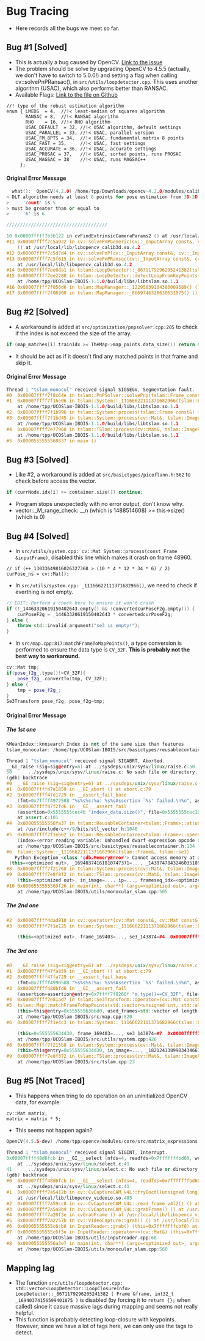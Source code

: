 # Bug Tracing
- Here records all the bugs we meet so far.

## Bug #1 [Solved] 
- This is actually a bug caused by OpenCV. [Link to the issue](https://github.com/opencv/opencv/pull/19253)
- The problem should be solve by upgrading OpenCV to 4.5.5 (actually, we don't have to switch to 5.0.0!) and setting a flag when calling cv::solvePnPRansac(), in `src/utils/loopdetector.cpp`. This uses another algorithm (USAC), which also performs better than RANSAC.
- Available Flags: [Link to the file on Github](https://github.com/opencv/opencv/blob/2a4926f4178681306999cfb04f6de601ec12f47b/modules/calib3d/include/opencv2/calib3d.hpp)
```
//! type of the robust estimation algorithm
enum { LMEDS  = 4,  //!< least-median of squares algorithm
       RANSAC = 8,  //!< RANSAC algorithm
       RHO    = 16, //!< RHO algorithm
       USAC_DEFAULT  = 32, //!< USAC algorithm, default settings
       USAC_PARALLEL = 33, //!< USAC, parallel version
       USAC_FM_8PTS = 34,  //!< USAC, fundamental matrix 8 points
       USAC_FAST = 35,     //!< USAC, fast settings
       USAC_ACCURATE = 36, //!< USAC, accurate settings
       USAC_PROSAC = 37,   //!< USAC, sorted points, runs PROSAC
       USAC_MAGSAC = 38    //!< USAC, runs MAGSAC++
     };
```
#### Original Error Message
``` cpp
  what():  OpenCV(4.2.0) /home/tpp/Downloads/opencv-4.2.0/modules/calib3d/src/calibration.cpp:1171: error: (-2:Unspecified error) in function 'void cvFindExtrinsicCameraParams2(const CvMat*, const CvMat*, const CvMat*, const CvMat*, CvMat*, CvMat*, int)'
> DLT algorithm needs at least 6 points for pose estimation from 3D-2D point correspondences. (expected: 'count >= 6'), where
>     'count' is 5
> must be greater than or equal to
>     '6' is 6

/////////////////////////////////////

10 0x00007ffff7b3b122 in cvFindExtrinsicCameraParams2 () at /usr/local/lib/libopencv_calib3d.so.4.2
#11 0x00007ffff7c5a922 in cv::solvePnPGeneric(cv::_InputArray const&, cv::_InputArray const&, cv::_InputArray const&, cv::_InputArray const&, cv::_OutputArray const&, cv::_OutputArray const&, bool, cv::SolvePnPMethod, cv::_InputArray const&, cv::_InputArray const&, cv::_OutputArray const&)
    () at /usr/local/lib/libopencv_calib3d.so.4.2
#12 0x00007ffff7c5d7d4 in cv::solvePnP(cv::_InputArray const&, cv::_InputArray const&, cv::_InputArray const&, cv::_InputArray const&, cv::_OutputArray const&, cv::_OutputArray const&, bool, int) () at /usr/local/lib/libopencv_calib3d.so.4.2
#13 0x00007ffff7c5f615 in cv::solvePnPRansac(cv::_InputArray const&, cv::_InputArray const&, cv::_InputArray const&, cv::_InputArray const&, cv::_OutputArray const&, cv::_OutputArray const&, bool, int, float, double, cv::_OutputArray const&, int) ()
    at /usr/local/lib/libopencv_calib3d.so.4.2
#14 0x00007ffff7ee0da1 in tslam::LoopDetector::_8671179296205241382(tslam::Frame&, int) ()
#15 0x00007ffff7ee2280 in tslam::LoopDetector::detectLoopFromKeyPoints(tslam::Frame&, int) ()
    at /home/tpp/UCOSlam-IBOIS-1.1.0/build/libs/libtslam.so.1.1
#16 0x00007ffff7f056d6 in tslam::MapManager::_12295639104386009589() () at /home/tpp/UCOSlam-IBOIS-1.1.0/build/libs/libtslam.so.1.1
#17 0x00007ffff7f06900 in tslam::MapManager::_8669746328630631075() () at /home/tpp/UCOSlam-IBOIS-1.1.0/build/libs/libtslam.so.1.1
```

## Bug #2 [Solved]
- A workaround is added at `src/optimization/pnpsolver.cpp:205` to check if the index is not exceed the size of the array.
```cpp
if (map_matches[i].trainIdx >= TheMap->map_points.data_size()) return 0;
```

- It should be act as if it doesn't find any matched points in that frame and skip it.

#### Original Error Message
```cpp
Thread 1 "tslam_monocul" received signal SIGSEGV, Segmentation fault.
#0  0x00007ffff7f8c64e in tslam::PnPSolver::solvePnp(tslam::Frame const&, std::shared_ptr<tslam::Map>, std::vector<cv::DMatch, std::allocator<cv::DMatch> >&, tslam::se3&, long) () at /home/tpp/UCOSlam-IBOIS-1.1.0/build/libs/libtslam.so.1.1
#1  0x00007ffff7f16e06 in tslam::System::_11166622111371682966(tslam::Frame&, tslam::se3) ()
    at /home/tpp/UCOSlam-IBOIS-1.1.0/build/libs/libtslam.so.1.1
#2  0x00007ffff7f1b996 in tslam::System::process(tslam::Frame const&) () at /home/tpp/UCOSlam-IBOIS-1.1.0/build/libs/libtslam.so.1.1
#3  0x00007ffff7f1bd45 in tslam::System::process(cv::Mat&, tslam::ImageParams const&, unsigned int, cv::Mat const&, cv::Mat const&) ()
    at /home/tpp/UCOSlam-IBOIS-1.1.0/build/libs/libtslam.so.1.1
#4  0x00007ffff7e77960 in tslam::TSlam::process(cv::Mat&, tslam::ImageParams const&, unsigned int) ()
    at /home/tpp/UCOSlam-IBOIS-1.1.0/build/libs/libtslam.so.1.1
#5  0x0000555555568837 in main ()
```

## Bug #3 [Solved]
- Like #2, a workaround is added at `src/basictypes/picoflann.h:562` to check before access the vector.

```cpp
if (currNode.idx[i] >= container.size()) continue; 
```
- Program stops unexpectedly with no error output, don't know why.
- vector::_M_range_check: __n (which is 1488514608) >= this->size() (which is 0)

## Bug #4 [Solved]
- In `src/utils/system.cpp: cv::Mat System::process(const Frame &inputFrame)`, disabled this line which makes it crash on frame 48960.
```
// if (++_13033649816026327368 > (10 * 4 * 12 * 34 * 6) / 2) curPose_ns = cv::Mat();
```
- In `src/utils/system.cpp: _11166622111371682966()`, we need to check if everthing is not empty.
```c++
// EDIT: Perform a check here to ensure it won't crash
if (!_14463320619150402643.empty() && !convertedcurPoseF2g.empty()) {
    curPoseF2g = _14463320619150402643 * convertedcurPoseF2g;
} else {
    throw std::invalid_argument("se3 is empty!");
}
```
- In `src/map.cpp:817:matchFrameToMapPoints()`, a type conversion is performed to ensure the data type is `CV_32F`. **This is probably not the best way to workaround.**
```cpp
cv::Mat tmp;
if(pose_f2g_.type()!=CV_32F){
    pose_f2g_.convertTo(tmp, CV_32F);
} else {
    tmp = pose_f2g_;
}
Se3Transform pose_f2g; pose_f2g=tmp;
```

#### Original Error Message
##### The 1st one
```cpp
KMeanIndex::knnsearch Index is not of the same size than features
tslam_monocular: /home/tpp/UCOSlam-IBOIS/src/basictypes/reusablecontainer.h:245: T& tslam::ReusableContainer<T>::at(uint32_t) [with T = tslam::Frame; uint32_t = unsigned int]: Assertion 'index<_data.size()' failed.

Thread 1 "tslam_monocul" received signal SIGABRT, Aborted.
__GI_raise (sig=sig@entry=6) at ../sysdeps/unix/sysv/linux/raise.c:50
50      ../sysdeps/unix/sysv/linux/raise.c: No such file or directory.
(gdb) backtrace
#0  __GI_raise (sig=sig@entry=6) at ../sysdeps/unix/sysv/linux/raise.c:50
#1  0x00007ffff47e1859 in __GI_abort () at abort.c:79
#2  0x00007ffff47e1729 in __assert_fail_base
    (fmt=0x7ffff4977588 "%s%s%s:%u: %s%sAssertion `%s' failed.\n%n", assertion=0x5555555cec4b "index<_data.size()", file=0x5555555cec10 "/home/tpp/UCOSlam-IBOIS/src/basictypes/reusablecontainer.h", line=245, function=<optimized out>) at assert.c:92
#3  0x00007ffff47f2fd6 in __GI___assert_fail
    (assertion=0x5555555cec4b "index<_data.size()", file=0x5555555cec10 "/home/tpp/UCOSlam-IBOIS/src/basictypes/reusablecontainer.h", line=245, function=0x5555555ceba8 "T& tslam::ReusableContainer<T>::at(uint32_t) [with T = tslam::Frame; uint32_t = unsigned int]")
    at assert.c:101
#4  0x000055555558fa37 in tslam::ReusableContainer<tslam::Frame>::at(unsigned int) (this=<optimized out>, index=<optimized out>)
    at /usr/include/c++/9/bits/stl_vector.h:1040
#5  0x00007ffff7f1eb62 in tslam::ReusableContainer<tslam::Frame>::operator[](unsigned int)
    (index=<error reading variable: Unhandled dwarf expression opcode 0x0>, this=<optimized out>)
    at /home/tpp/UCOSlam-IBOIS/src/basictypes/reusablecontainer.h:134
#6  tslam::System::_11166622111371682966(tslam::Frame&, tslam::se3)
   Python Exception <class 'gdb.MemoryError'> Cannot access memory at address 0x8: 
 (this=<optimized out>, _16940374161810747371=..., _14387478432460351890=#7  0x00007ffff7f20b36 in tslam::System::process(tslam::Frame const&) (this=<optimized out>, inputFrame=...) at /home/tpp/UCOSlam-IBOIS/src/utils/system.cpp:442
#8  0x00007ffff7f21768 in tslam::System::process(cv::Mat&, tslam::ImageParams const&, unsigned int, cv::Mat const&, cv::Mat const&) (this=<optimized out>, in_image=<error reading variable: Unhandled dwarf expression opcode 0x0>, _18212413899834346676=<error reading variable: Unhandled dwarf expression opcode 0x0>, _9933887380370137445=<error reading variable: Unhandled dwarf expression opcode 0x0>, _46082575014988268=..., _1705635550657133790=...) at /home/tpp/UCOSlam-IBOIS/src/utils/system.cpp:764
#9  0x00007ffff7e8f8f2 in tslam::TSlam::process(cv::Mat&, tslam::ImageParams const&, unsigned int)
    (this=<optimized out>, in_image=..., ip=..., frameseq_idx=<optimized out>) at /home/tpp/UCOSlam-IBOIS/src/tslam.cpp:23
#10 0x0000555555569f26 in main(int, char**) (argc=<optimized out>, argv=<optimized out>)
    at /home/tpp/UCOSlam-IBOIS/utils/monocular_slam.cpp:505
```

##### The 2nd one
```cpp
#2  0x00007ffff4dad810 in cv::operator*(cv::Mat const&, cv::Mat const&) [clone .cold] () at /usr/local/lib/libopencv_core.so.405
#3  0x00007ffff7f1e125 in tslam::System::_11166622111371682966(tslam::Frame&, tslam::se3)Python Exception <class 'gdb.MemoryError'> Cannot access memory at address 0x8: 

    (this=<optimized out>, frame_169403=..., se3_143874=#4  0x00007fffffffb890 in  ()
```

##### The 3rd one
```cpp
#0  __GI_raise (sig=sig@entry=6) at ../sysdeps/unix/sysv/linux/raise.c:50
#1  0x00007ffff47fa859 in __GI_abort () at abort.c:79
#2  0x00007ffff47fa729 in __assert_fail_base
    (fmt=0x7ffff4990588 "%s%s%s:%u: %s%sAssertion `%s' failed.\n%n", assertion=0x7ffff7f8266f "m.type()==CV_32F", file=0x7ffff7f836a8 "/home/tpp/UCOSlam-IBOIS/src/basictypes/se3transform.h", line=63, function=<optimized out>) at assert.c:92
#3  0x00007ffff480bfd6 in __GI___assert_fail
    (assertion=assertion@entry=0x7ffff7f8266f "m.type()==CV_32F", file=file@entry=0x7ffff7f836a8 "/home/tpp/UCOSlam-IBOIS/src/basictypes/se3transform.h", line=line@entry=63, function=function@entry=0x7ffff7f83660 "tslam::Se3Transform tslam::Se3Transform::operator=(const cv::Mat&)") at assert.c:101
#4  0x00007ffff7e81ad7 in tslam::Se3Transform::operator=(cv::Mat const&) (m=..., this=0x7fffffffb560) at /usr/include/c++/9/bits/stl_iterator.h:803
#5  tslam::Map::matchFrameToMapPoints(std::vector<unsigned int, std::allocator<unsigned int> > const&, tslam::Frame&, cv::Mat const&, float, float, bool, bool, std::set<unsigned int, std::less<unsigned int>, std::allocator<unsigned int> >)
    (this=this@entry=0x55555563bbd0, used_frames=std::vector of length 222, capacity 222 = {...}, curframe=..., pose_f2g_=..., minDescDist=minDescDist@entry=100, maxRepjDist=maxRepjDist@entry=15, markMapPointsAsVisible=markMapPointsAsVisible@entry=true, useAllPoints=false, excludedPoints=std::set with 0 elements)
    at /home/tpp/UCOSlam-IBOIS/src/map.cpp:820
#6  0x00007ffff7f1e4c3 in tslam::System::_11166622111371682966(tslam::Frame&, tslam::se3)Python Exception <class 'gdb.MemoryError'> Cannot access memory at address 0x8: 

    (this=0x555555634d30, frame_169403=..., se3_143874=#7  0x00007ffff7f20986 in tslam::System::process(tslam::Frame const&) (this=0x555555634d30, inputFrame=...)
    at /home/tpp/UCOSlam-IBOIS/src/utils/system.cpp:426
#8  0x00007ffff7f215b8 in tslam::System::process(cv::Mat&, tslam::ImageParams const&, unsigned int, cv::Mat const&, cv::Mat const&)
    (this=this@entry=0x555555634d30, in_image=..., _18212413899834346676=..., _9933887380370137445=_9933887380370137445@entry=48961, _46082575014988268=..., _1705635550657133790=...) at /home/tpp/UCOSlam-IBOIS/src/utils/system.cpp:746
#9  0x00007ffff7e8f372 in tslam::TSlam::process(cv::Mat&, tslam::ImageParams const&, unsigned int) (this=<optimized out>, in_image=..., ip=..., frameseq_idx=48961)
    at /home/tpp/UCOSlam-IBOIS/src/tslam.cpp:23
```


## Bug #5 [Not Traced]
- This happens when tring to do operation on an uninitialized OpenCV data, for example:
```
cv::Mat matrix;
matrix = matrix * 5;
```
- This seems not happen again?

```cpp
OpenCV(4.5.5-dev) /home/tpp/opencv/modules/core/src/matrix_expressions.cpp:32: error: (-5:Bad argument) One or more matrix operands are empty. in function 'checkOperandsExist'

Thread 1 "tslam_monocul" received signal SIGINT, Interrupt.
0x00007ffff48d6fcb in __GI___select (nfds=4, readfds=0x7fffffffbd60, writefds=0x0, exceptfds=0x0, timeout=0x7fffffffbd30)
    at ../sysdeps/unix/sysv/linux/select.c:41
41      ../sysdeps/unix/sysv/linux/select.c: No such file or directory.
(gdb) backtrace
#0  0x00007ffff48d6fcb in __GI___select (nfds=4, readfds=0x7fffffffbd60, writefds=0x0, exceptfds=0x0, timeout=0x7fffffffbd30)
    at ../sysdeps/unix/sysv/linux/select.c:41
#1  0x00007ffff7a5412b in cv::CvCaptureCAM_V4L::tryIoctl(unsigned long, void*, bool, int) const [clone .constprop.0] ()
    at /usr/local/lib/libopencv_videoio.so.405
#2  0x00007ffff7a59cc8 in cv::CvCaptureCAM_V4L::read_frame_v4l2() () at /usr/local/lib/libopencv_videoio.so.405
#3  0x00007ffff7a5a8b9 in cv::CvCaptureCAM_V4L::grabFrame() () at /usr/local/lib/libopencv_videoio.so.405
#4  0x00007ffff7a20f3e in cvGrabFrame () at /usr/local/lib/libopencv_videoio.so.405
#5  0x00007ffff7a2257b in cv::VideoCapture::grab() () at /usr/local/lib/libopencv_videoio.so.405
#6  0x00005555555c6cb8 in InputReader::grab() (this=0x7fffffffcbf0) at /home/tpp/UCOSlam-IBOIS/utils/inputreader.cpp:94
#7  0x00005555555c6f3e in InputReader::operator>>(cv::Mat&) (this=0x7fffffffcbf0, image=...)
    at /home/tpp/UCOSlam-IBOIS/utils/inputreader.cpp:68
#8  0x000055555556a3e7 in main(int, char**) (argc=<optimized out>, argv=<optimized out>)
    at /home/tpp/UCOSlam-IBOIS/utils/monocular_slam.cpp:560
```

## Mapping lag
- The function `src/utils/loopdetector.cpp: std::vector<LoopDetector::LoopClosureInfo> LoopDetector::_8671179296205241382 ( Frame &frame, int32_t _16940374156599401875 )` is disabled (by forcing it to `return {};` when called) since it casue massive lags during mapping and seems not really helpful.
- This function is probably detecting loop-closure with keypoints. However, since we have a lot of tags here, we can only use the tags to detect.